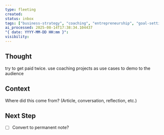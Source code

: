 ```yaml
---
type: fleeting
created: 
status: inbox
tags: ["business-strategy", "coaching", "entrepreneurship", "goal-setting", "marketing-strategy", "note-taking", "personal-development", "personal-finance"]
ai_processed: 2025-08-14T17:38:34.104437
"{ date: YYYY-MM-DD HH:mm }":
visibility: 
---
```

<!--
NOTE: This file uses a static date for validation. For new notes, use:
created: 2025-08-13 23:29
-->

## Thought  
try to get paid twice. use coaching projects as use cases to demo to the audience

## Context  
Where did this come from? (Article, conversation, reflection, etc.)

## Next Step  
- [ ] Convert to permanent note?
